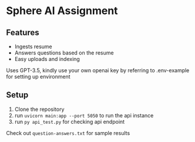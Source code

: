 # Sphere AI Assignment

## Features
- Ingests resume
- Answers questions based on the resume
- Easy uploads and indexing

Uses GPT-3.5, kindly use your own openai key by referring to .env-example for setting up environment

## Setup
1) Clone the repository
2) run `uvicorn main:app --port 5050` to run the api instance
3) run `py api_test.py` for checking api endpoint

Check out `question-answers.txt` for sample results
